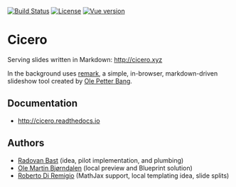 [![Build Status](https://travis-ci.org/bast/cicero.svg?branch=master)](https://travis-ci.org/bast/cicero/builds)
[![License](https://img.shields.io/badge/license-%20LGPLv2.1-blue.svg)](../master/LICENSE)
[![Vue version](https://img.shields.io/badge/vue-2.5.16-green.svg)](https://vuejs.org)


# Cicero

Serving slides written in Markdown: http://cicero.xyz

In the background uses [remark](https://github.com/gnab/remark),
a simple, in-browser, markdown-driven slideshow tool
created by [Ole Petter Bang](https://github.com/gnab).


## Documentation

- http://cicero.readthedocs.io


## Authors

- [Radovan Bast](http://bast.fr) (idea, pilot implementation, and plumbing)
- [Ole Martin Bjørndalen](https://github.com/olemb) (local preview and Blueprint solution)
- [Roberto Di Remigio](http://totaltrash.xyz) (MathJax support, local templating idea, slide splits)
